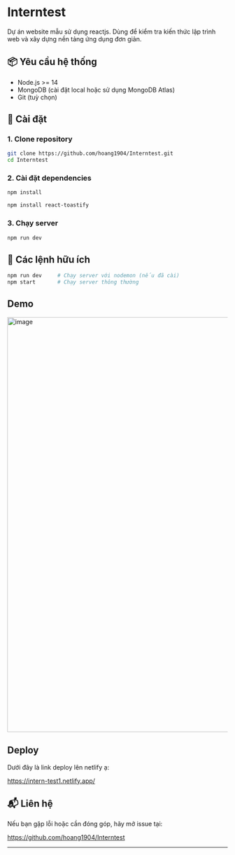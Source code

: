 # Interntest

Dự án website mẫu sử dụng reactjs. Dùng để kiểm tra kiến thức lập trình web và xây dựng nền tảng ứng dụng đơn giản.

## 📦 Yêu cầu hệ thống

- Node.js >= 14
- MongoDB (cài đặt local hoặc sử dụng MongoDB Atlas)
- Git (tuỳ chọn)

## 🚀 Cài đặt

### 1. Clone repository

```bash
git clone https://github.com/hoang1904/Interntest.git
cd Interntest
```
### 2. Cài đặt dependencies

```bash
npm install

npm install react-toastify
```

### 3. Chạy server

```bash
npm run dev
```


## 🧪 Các lệnh hữu ích

```bash
npm run dev     # Chạy server với nodemon (nếu đã cài)
npm start       # Chạy server thông thường
```

## Demo 
<img width="1795" height="948" alt="image" src="https://github.com/user-attachments/assets/99adb6e1-b5cf-4d2a-a06a-e5a48201746c" />

## Deploy

Dưới đây là link deploy lên netlify ạ:

https://intern-test1.netlify.app/

## 📬 Liên hệ

Nếu bạn gặp lỗi hoặc cần đóng góp, hãy mở issue tại:

https://github.com/hoang1904/Interntest

---


